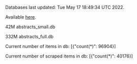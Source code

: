 Databases last updated: Tue May 17 18:49:34 UTC 2022. 

Available [here](https://github.com/cbeauhilton/ash-db/releases).


42M	abstracts_small.db

332M	abstracts_full.db

Current number of items in db:
[{"count(*)": 96904}]

Current number of scraped items in db:
[{"count(*)": 40176}]
